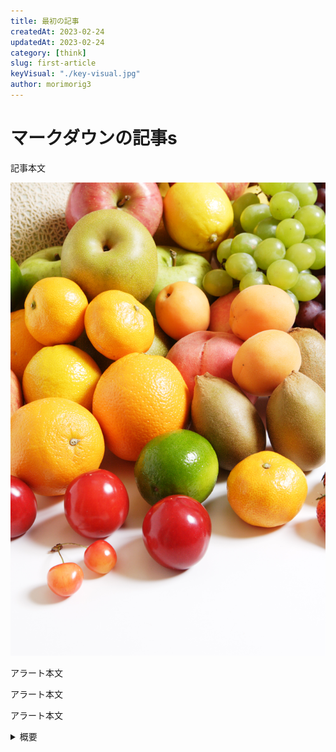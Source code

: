 ```yaml
---
title: 最初の記事
createdAt: 2023-02-24
updatedAt: 2023-02-24
category: [think]
slug: first-article
keyVisual: "./key-visual.jpg"
author: morimorig3
---
```


# マークダウンの記事s

記事本文

![画像サンプル](./image_01.jpg)

<notice type='alert'>アラート本文</notice>

<notice type='info'>アラート本文</notice>

<notice type='check'>アラート本文</notice>

<details>
  <summary>概要</summary>

  説明文説明文説**明文**説明文説明文
  
  説明文説明文説明文説明文説明文説明文

</details>